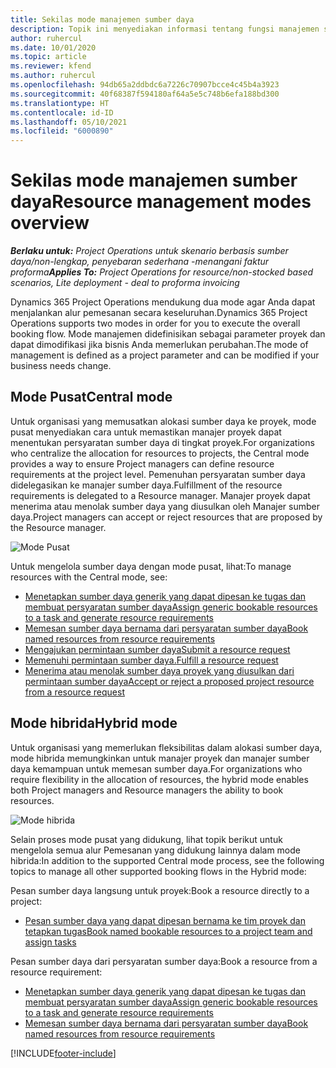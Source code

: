 ```yaml
---
title: Sekilas mode manajemen sumber daya
description: Topik ini menyediakan informasi tentang fungsi manajemen sumber daya di Dynamics 365 Project Operations.
author: ruhercul
ms.date: 10/01/2020
ms.topic: article
ms.reviewer: kfend
ms.author: ruhercul
ms.openlocfilehash: 94db65a2ddbdc6a7226c70907bcce4c45b4a3923
ms.sourcegitcommit: 40f68387f594180af64a5e5c748b6efa188bd300
ms.translationtype: HT
ms.contentlocale: id-ID
ms.lasthandoff: 05/10/2021
ms.locfileid: "6000890"
---
```

# <a name="resource-management-modes-overview"></a><span data-ttu-id="5827c-103">Sekilas mode manajemen sumber daya</span><span class="sxs-lookup"><span data-stu-id="5827c-103">Resource management modes overview</span></span>

<span data-ttu-id="5827c-104">_**Berlaku untuk:** Project Operations untuk skenario berbasis sumber daya/non-lengkap, penyebaran sederhana -menangani faktur proforma_</span><span class="sxs-lookup"><span data-stu-id="5827c-104">_**Applies To:** Project Operations for resource/non-stocked based scenarios, Lite deployment - deal to proforma invoicing_</span></span>


<span data-ttu-id="5827c-105">Dynamics 365 Project Operations mendukung dua mode agar Anda dapat menjalankan alur pemesanan secara keseluruhan.</span><span class="sxs-lookup"><span data-stu-id="5827c-105">Dynamics 365 Project Operations supports two modes in order for you to execute the overall booking flow.</span></span> <span data-ttu-id="5827c-106">Mode manajemen didefinisikan sebagai parameter proyek dan dapat dimodifikasi jika bisnis Anda memerlukan perubahan.</span><span class="sxs-lookup"><span data-stu-id="5827c-106">The mode of management is defined as a project parameter and can be modified if your business needs change.</span></span>    

## <a name="central-mode"></a><span data-ttu-id="5827c-107">Mode Pusat</span><span class="sxs-lookup"><span data-stu-id="5827c-107">Central mode</span></span>
<span data-ttu-id="5827c-108">Untuk organisasi yang memusatkan alokasi sumber daya ke proyek, mode pusat menyediakan cara untuk memastikan manajer proyek dapat menentukan persyaratan sumber daya di tingkat proyek.</span><span class="sxs-lookup"><span data-stu-id="5827c-108">For organizations who centralize the allocation for resources to projects, the Central mode provides a way to ensure Project managers can define resource requirements at the project level.</span></span> <span data-ttu-id="5827c-109">Pemenuhan persyaratan sumber daya didelegasikan ke manajer sumber daya.</span><span class="sxs-lookup"><span data-stu-id="5827c-109">Fulfillment of the resource requirements is delegated to a Resource manager.</span></span> <span data-ttu-id="5827c-110">Manajer proyek dapat menerima atau menolak sumber daya yang diusulkan oleh Manajer sumber daya.</span><span class="sxs-lookup"><span data-stu-id="5827c-110">Project managers can accept or reject resources that are proposed by the Resource manager.</span></span>

![Mode Pusat](./media/resource-management-central.png)

<span data-ttu-id="5827c-112">Untuk mengelola sumber daya dengan mode pusat, lihat:</span><span class="sxs-lookup"><span data-stu-id="5827c-112">To manage resources with the Central mode, see:</span></span>

- [<span data-ttu-id="5827c-113">Menetapkan sumber daya generik yang dapat dipesan ke tugas dan membuat persyaratan sumber daya</span><span class="sxs-lookup"><span data-stu-id="5827c-113">Assign generic bookable resources to a task and generate resource requirements</span></span>](/dynamics365/project-service/assign-generic-bookable-resource)
- [<span data-ttu-id="5827c-114">Memesan sumber daya bernama dari persyaratan sumber daya</span><span class="sxs-lookup"><span data-stu-id="5827c-114">Book named resources from resource requirements</span></span>](/dynamics365/project-service/book-named-resource)
- [<span data-ttu-id="5827c-115">Mengajukan permintaan sumber daya</span><span class="sxs-lookup"><span data-stu-id="5827c-115">Submit a resource request</span></span>](/dynamics365/project-service/submit-resource-request)
- [<span data-ttu-id="5827c-116">Memenuhi permintaan sumber daya.</span><span class="sxs-lookup"><span data-stu-id="5827c-116">Fulfill a resource request</span></span>](/dynamics365/project-service/resource-management-fulfill-requests)
- [<span data-ttu-id="5827c-117">Menerima atau menolak sumber daya proyek yang diusulkan dari permintaan sumber daya</span><span class="sxs-lookup"><span data-stu-id="5827c-117">Accept or reject a proposed project resource from a resource request</span></span>](/dynamics365/project-service/accept-reject-proposed-resource)

## <a name="hybrid-mode"></a><span data-ttu-id="5827c-118">Mode hibrida</span><span class="sxs-lookup"><span data-stu-id="5827c-118">Hybrid mode</span></span>
<span data-ttu-id="5827c-119">Untuk organisasi yang memerlukan fleksibilitas dalam alokasi sumber daya, mode hibrida memungkinkan untuk manajer proyek dan manajer sumber daya kemampuan untuk memesan sumber daya.</span><span class="sxs-lookup"><span data-stu-id="5827c-119">For organizations who require flexibility in the allocation of resources, the hybrid mode enables both Project managers and Resource managers the ability to book resources.</span></span>

![Mode hibrida](./media/resource-management-hybrid.png)

<span data-ttu-id="5827c-121">Selain proses mode pusat yang didukung, lihat topik berikut untuk mengelola semua alur Pemesanan yang didukung lainnya dalam mode hibrida:</span><span class="sxs-lookup"><span data-stu-id="5827c-121">In addition to the supported Central mode process, see the following topics to manage all other supported booking flows in the Hybrid mode:</span></span>

<span data-ttu-id="5827c-122">Pesan sumber daya langsung untuk proyek:</span><span class="sxs-lookup"><span data-stu-id="5827c-122">Book a resource directly to a project:</span></span>
- [<span data-ttu-id="5827c-123">Pesan sumber daya yang dapat dipesan bernama ke tim proyek dan tetapkan tugas</span><span class="sxs-lookup"><span data-stu-id="5827c-123">Book named bookable resources to a project team and assign tasks</span></span>](/dynamics365/project-service/assign-named-bookable-resource)

<span data-ttu-id="5827c-124">Pesan sumber daya dari persyaratan sumber daya:</span><span class="sxs-lookup"><span data-stu-id="5827c-124">Book a resource from a resource requirement:</span></span>
- [<span data-ttu-id="5827c-125">Menetapkan sumber daya generik yang dapat dipesan ke tugas dan membuat persyaratan sumber daya</span><span class="sxs-lookup"><span data-stu-id="5827c-125">Assign generic bookable resources to a task and generate resource requirements</span></span>](/dynamics365/project-service/assign-generic-bookable-resource)
- [<span data-ttu-id="5827c-126">Memesan sumber daya bernama dari persyaratan sumber daya</span><span class="sxs-lookup"><span data-stu-id="5827c-126">Book named resources from resource requirements</span></span>](/dynamics365/project-service/book-named-resource)


[!INCLUDE[footer-include](../includes/footer-banner.md)]
